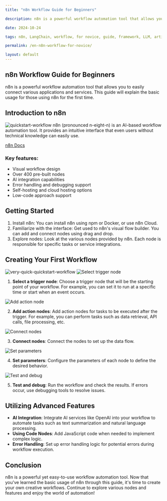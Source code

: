 ```yaml
---
title: "n8n Workflow Guide for Beginners"

description: n8n is a powerful workflow automation tool that allows you to easily connect various applications and services. This guide will explain the basic usage for those using n8n for the first time.

date: 2024-10-24

tags: n8n, LangChain, workflow, for novice, guide, framework, LLM, artificial intelligence

permalink: /en-n8n-workflow-for-novice/

layout: default
---
```


## n8n Workflow Guide for Beginners

n8n is a powerful workflow automation tool that allows you to easily connect various applications and services. This guide will explain the basic usage for those using n8n for the first time.

## Introduction to n8n

<img src="{{site.assets}}{{ page.permalink }}l1-c4-nathans-workflow.png" alt="quickstart-workflow"> n8n (pronounced n-eight-n) is an AI-based workflow automation tool. It provides an intuitive interface that even users without technical knowledge can easily use.

[n8n Docs](https://docs.n8n.io/)

### Key features:

- Visual workflow design
- Over 400 pre-built nodes
- AI integration capabilities
- Error handling and debugging support
- Self-hosting and cloud hosting options
- Low-code approach support

## Getting Started

1. Install n8n: You can install n8n using npm or Docker, or use n8n Cloud.
2. Familiarize with the interface: Get used to n8n's visual flow builder. You can add and connect nodes using drag and drop.
3. Explore nodes: Look at the various nodes provided by n8n. Each node is responsible for specific tasks or service integrations.

## Creating Your First Workflow

<img src="{{site.assets}}{{ page.permalink }}very-quick-quickstart-workflow.png" alt="very-quick-quickstart-workflow">

<img src="{{site.assets}}{{ page.permalink }}l1-c1-canvas.png" alt="Select trigger node">

1. **Select a trigger node**: Choose a trigger node that will be the starting point of your workflow. For example, you can set it to run at a specific time or start when an event occurs.

<img src="{{site.assets}}{{ page.permalink }}l1-c1-node-menu-drilldown.gif" alt="Add action node">

2. **Add action nodes**: Add action nodes for tasks to be executed after the trigger. For example, you can perform tasks such as data retrieval, API calls, file processing, etc.

<img src="{{site.assets}}{{ page.permalink }}l1-c2-successfully-executed-workflow.png" alt="Connect nodes">

3. **Connect nodes**: Connect the nodes to set up the data flow.

<img src="{{site.assets}}{{ page.permalink }}l1-c-2-hacker-news-node-parameters.png" alt="Set parameters">

4. **Set parameters**: Configure the parameters of each node to define the desired behavior.

<img src="{{site.assets}}{{ page.permalink }}l1-c2-results-in-table-view-for-the-hacker-news-node.png" alt="Test and debug">

5. **Test and debug**: Run the workflow and check the results. If errors occur, use debugging tools to resolve issues.

## Utilizing Advanced Features

- **AI Integration**: Integrate AI services like OpenAI into your workflow to automate tasks such as text summarization and natural language processing.
- **Using Code Nodes**: Add JavaScript code when needed to implement complex logic.
- **Error Handling**: Set up error handling logic for potential errors during workflow execution.

## Conclusion

n8n is a powerful yet easy-to-use workflow automation tool. Now that you've learned the basic usage of n8n through this guide, it's time to create your own creative workflows. Continue to explore various nodes and features and enjoy the world of automation!

